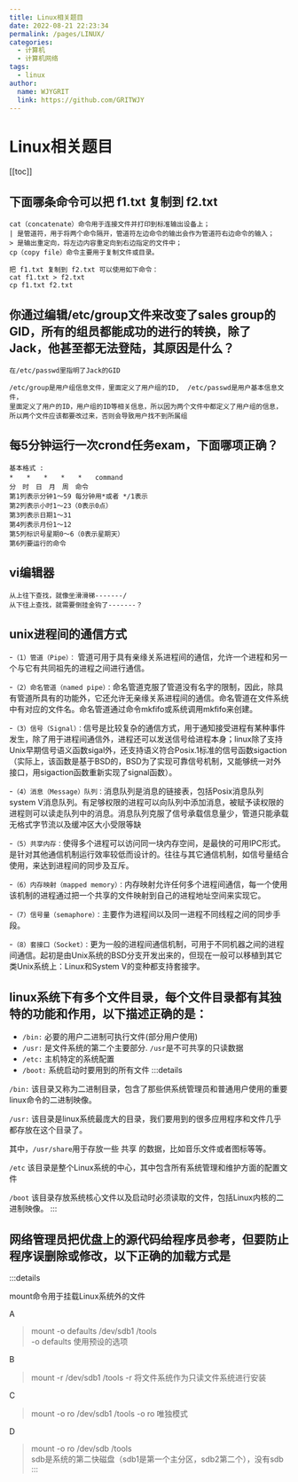 ```yaml
---
title: Linux相关题目  
date: 2022-08-21 22:23:34  
permalink: /pages/LINUX/  
categories:
  - 计算机
  - 计算机网络
tags:
  - linux
author:  
  name: WJYGRIT   
  link: https://github.com/GRITWJY
---
```


# Linux相关题目

[[toc]]

## 下面哪条命令可以把 f1.txt 复制到 f2.txt

```
cat（concatenate）命令用于连接文件并打印到标准输出设备上；
| 是管道符，用于将两个命令隔开，管道符左边命令的输出会作为管道符右边命令的输入；
> 是输出重定向，将左边内容重定向到右边指定的文件中；
cp（copy file）命令主要用于复制文件或目录。

把 f1.txt 复制到 f2.txt 可以使用如下命令：
cat f1.txt > f2.txt
cp f1.txt f2.txt
```

## 你通过编辑/etc/group文件来改变了sales group的GID，所有的组员都能成功的进行的转换，除了Jack，他甚至都无法登陆，其原因是什么？

```
在/etc/passwd里指明了Jack的GID

/etc/group是用户组信息文件，里面定义了用户组的ID,  /etc/passwd是用户基本信息文件，
里面定义了用户的ID，用户组的ID等相关信息，所以因为两个文件中都定义了用户组的信息，
所以两个文件应该都要改过来，否则会导致用户找不到所属组
```


## 每5分钟运行一次crond任务exam，下面哪项正确？
```
基本格式 :
*　　*　　*　　*　　*　　command
分　时　日　月　周　命令
第1列表示分钟1～59 每分钟用*或者 */1表示
第2列表示小时1～23（0表示0点）
第3列表示日期1～31
第4列表示月份1～12
第5列标识号星期0～6（0表示星期天）
第6列要运行的命令
```

## vi编辑器
```
从上往下查找，就像坐滑滑梯-------/
从下往上查找，就需要倒挂金钩了-------？

```

## unix进程间的通信方式

-`（1）管道（Pipe）：` 管道可用于具有亲缘关系进程间的通信，允许一个进程和另一个与它有共同祖先的进程之间进行通信。

-`（2）命名管道（named pipe）：`命名管道克服了管道没有名字的限制，因此，除具有管道所具有的功能外，它还允许无亲缘关系进程间的通信。命名管道在文件系统中有对应的文件名。命名管道通过命令mkfifo或系统调用mkfifo来创建。

-`（3）信号（Signal）：`信号是比较复杂的通信方式，用于通知接受进程有某种事件发生，除了用于进程间通信外，进程还可以发送信号给进程本身；linux除了支持Unix早期信号语义函数sigal外，还支持语义符合Posix.1标准的信号函数sigaction（实际上，该函数是基于BSD的，BSD为了实现可靠信号机制，又能够统一对外接口，用sigaction函数重新实现了signal函数）。

-`（4）消息（Message）队列：`消息队列是消息的链接表，包括Posix消息队列system V消息队列。有足够权限的进程可以向队列中添加消息，被赋予读权限的进程则可以读走队列中的消息。消息队列克服了信号承载信息量少，管道只能承载无格式字节流以及缓冲区大小受限等缺

-`（5）共享内存：`使得多个进程可以访问同一块内存空间，是最快的可用IPC形式。是针对其他通信机制运行效率较低而设计的。往往与其它通信机制，如信号量结合使用，来达到进程间的同步及互斥。

-`（6）内存映射（mapped memory）：`内存映射允许任何多个进程间通信，每一个使用该机制的进程通过把一个共享的文件映射到自己的进程地址空间来实现它。

-`（7）信号量（semaphore）：`主要作为进程间以及同一进程不同线程之间的同步手段。

-`（8）套接口（Socket）：`更为一般的进程间通信机制，可用于不同机器之间的进程间通信。起初是由Unix系统的BSD分支开发出来的，但现在一般可以移植到其它类Unix系统上：Linux和System V的变种都支持套接字。


## linux系统下有多个文件目录，每个文件目录都有其独特的功能和作用，以下描述正确的是：


- `/bin:` 必要的用户二进制可执行文件(部分用户使用)
- `/usr:` 是文件系统的第二个主要部分. `/usr`是不可共享的只读数据
- `/etc:` 主机特定的系统配置
- `/boot:` 系统启动时要用到的所有文件
:::details
  
`/bin:` 该目录又称为二进制目录，包含了那些供系统管理员和普通用户使用的重要linux命令的二进制映像。

`/usr:` 该目录是linux系统最庞大的目录，我们要用到的很多应用程序和文件几乎都存放在这个目录了。

其中，`/usr/share`用于存放一些 共享 的数据，比如音乐文件或者图标等等。

`/etc` 该目录是整个Linux系统的中心，其中包含所有系统管理和维护方面的配置文件

`/boot` 该目录存放系统核心文件以及启动时必须读取的文件，包括Linux内核的二进制映像。
:::


## 网络管理员把优盘上的源代码给程序员参考，但要防止程序误删除或修改，以下正确的加载方式是
:::details

mount命令用于挂载Linux系统外的文件

A
> mount -o defaults /dev/sdb1 /tools  
> -o defaults 使用预设的选项

B
> mount -r /dev/sdb1 /tools
> -r 将文件系统作为只读文件系统进行安装

C
> mount -o ro /dev/sdb1 /tools
> -o ro 唯独模式

D

> mount -o ro /dev/sdb /tools   
> sdb是系统的第二快磁盘（sdb1是第一个主分区，sdb2第二个），没有sdb
:::
